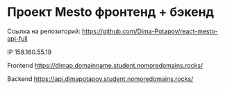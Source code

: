# Проект Mesto фронтенд + бэкенд

Ссылка на репозиторий: https://github.com/Dima-Potapov/react-mesto-api-full

IP  158.160.55.19

Frontend  https://dimap.domainname.student.nomoredomains.rocks/

Backend  https://api.dimapotapov.student.nomoredomains.rocks/
